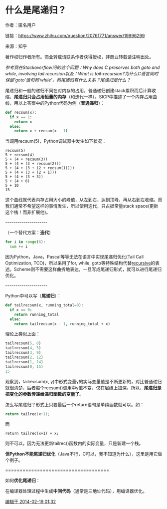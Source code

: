 # 什么是尾递归？

作者：匿名用户

链接：https://www.zhihu.com/question/20761771/answer/19996299

来源：知乎

著作权归作者所有。商业转载请联系作者获得授权，非商业转载请注明出处。

*参考我在Stackoverflow问的这个问题：Why does C preserves both goto and while, involving tail recursion以及：What is tail-recursion?为什么C语言同时保留‘goto’语句和‘while’，和尾递归有什么关系？尾递归是什么？*

尾递归和一般的递归不同在对内存的占用，普通递归创建stack累积而后计算收缩，**尾递归只会占用恒量的内存**（和迭代一样）。SICP中描述了一个内存占用曲线，用以上答案中的Python代码为例（**普通递归**）：

```python
def recsum(x):
  if x == 1:
    return x
  else:
    return x + recsum(x - 1)
```

当调用recsum(5)，Python调试器中发生如下状况：

```text
recsum(5)
5 + recsum(4)
5 + (4 + recsum(3))
5 + (4 + (3 + recsum(2)))
5 + (4 + (3 + (2 + recsum(1))))
5 + (4 + (3 + (2 + 1)))
5 + (4 + (3 + 3))
5 + (4 + 6)
5 + 10
15
```

这个曲线就代表内存占用大小的峰值，从左到右，达到顶峰，再从右到左收缩。而我们通常不希望这样的事情发生，所以使用迭代，只占据常量stack space(更新这个栈！而非扩展他)。

\---------------------

（一个替代方案：**迭代**）

```python
for i in range(6):
  sum += i
```

因为Python，Java，Pascal等等无法在语言中实现尾递归优化(Tail Call Optimization, TCO)，所以采用了for, while, goto等特殊结构代替[recursive](https://www.zhihu.com/search?q=recursive&search_source=Entity&hybrid_search_source=Entity&hybrid_search_extra=%7B%22sourceType%22%3A%22answer%22%2C%22sourceId%22%3A19996299%7D)的表述。Scheme则不需要这样曲折地表达，一旦写成尾递归形式，就可以进行尾递归优化。

\---------------------

Python中可以写（**尾递归**）：

```python
def tailrecsum(x, running_total=0):
  if x == 0:
    return running_total
  else:
    return tailrecsum(x - 1, running_total + x)
```

理论上类似上面：

```python
tailrecsum(5, 0)
tailrecsum(4, 5)
tailrecsum(3, 9)
tailrecsum(2, 12)
tailrecsum(1, 14)
tailrecsum(0, 15)
15
```

观察到，tailrecsum(x, y)中形式变量y的实际变量值是不断更新的，对比普通递归就很清楚，后者每个recsum()调用中y值不变，仅在层级上加深。所以，**尾递归是把变化的参数传递给递归函数的变量了**。

怎么写尾递归？形式上只要最后一个return语句是单纯函数就可以。如：

```c
return tailrec(x+1);
```

而

```text
return tailrec(x+1) + x;
```

则不可以。因为无法更新tailrec()函数内的实际变量，只是新建一个栈。

**但Python不能尾递归优化**（Java不行，C可以，我不知道为什么），这里是用它做个例子。

====================================

如何**优化尾递归**：

在编译器处理过程中生成**中间代码**（通常是三地址代码），用编译器优化。

[编辑于 2014-02-19 01:32](http://www.zhihu.com/question/20761771/answer/19996299)